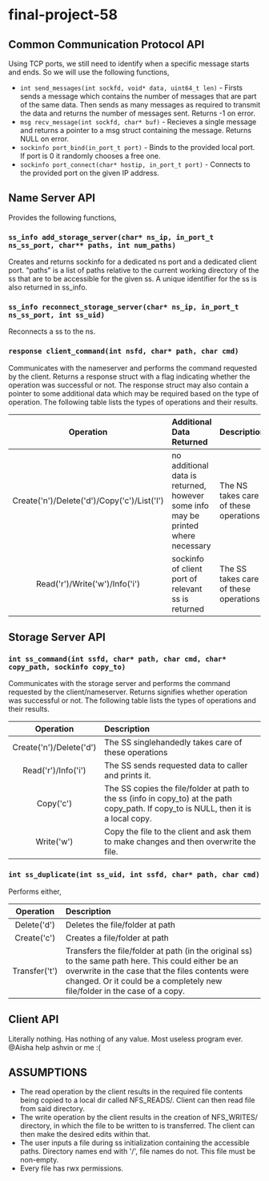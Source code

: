 # final-project-58

## Common Communication Protocol API
Using TCP ports, we still need to identify when a specific message starts and ends. So we will use the following functions,

- `int send_messages(int sockfd, void* data, uint64_t len)` - Firsts sends a message which contains the number of messages that are part of the same data. Then sends as many messages as required to transmit the data and returns the number of messages sent. Returns -1 on error.
- `msg recv_message(int sockfd, char* buf)` - Recieves a single message and returns a pointer to a msg struct containing the message. Returns NULL on error.
- `sockinfo port_bind(in_port_t port)` - Binds to the provided local port. If port is 0 it randomly chooses a free one.
- `sockinfo port_connect(char* hostip, in_port_t port)` - Connects to the provided port on the given IP address.

## Name Server API
Provides the following functions,

### `ss_info add_storage_server(char* ns_ip, in_port_t ns_ss_port, char** paths, int num_paths)`
Creates and returns sockinfo for a dedicated ns port and a dedicated client port. "paths" is a list of paths relative to the current working directory of the ss that are to be accessible for the given ss. A unique identifier for the ss is also returned in ss_info.

### `ss_info reconnect_storage_server(char* ns_ip, in_port_t ns_ss_port, int ss_uid)`
Reconnects a ss to the ns.

### `response client_command(int nsfd, char* path, char cmd)`
Communicates with the nameserver and performs the command requested by the client. Returns a response struct with a flag indicating whether the operation was successful or not. The response struct may also contain a pointer to some additional data which may be required based on the type of operation. The following table lists the types of operations and their results.

| Operation | Additional Data Returned | Description |
| :---: | :---- | :--- |
| Create('n')/Delete('d')/Copy('c')/List('l') | no additional data is returned, however some info may be printed where necessary | The NS takes care of these operations |
| Read('r')/Write('w')/Info('i') | sockinfo of client port of relevant ss is returned | The SS takes care of these operations |

## Storage Server API

### `int ss_command(int ssfd, char* path, char cmd, char* copy_path, sockinfo copy_to)`
Communicates with the storage server and performs the command requested by the client/nameserver. Returns signifies whether operation was successful or not. The following table lists the types of operations and their results.

| Operation | Description |
| :---: | :--- |
| Create('n')/Delete('d') | The SS singlehandedly takes care of these operations |
| Read('r')/Info('i') | The SS sends requested data to caller and prints it. |
| Copy('c') | The SS copies the file/folder at path to the ss (info in copy_to) at the path copy_path. If copy_to is NULL, then it is a local copy. |
| Write('w') | Copy the file to the client and ask them to make changes and then overwrite the file. |

### `int ss_duplicate(int ss_uid, int ssfd, char* path, char cmd)`
Performs either,

| Operation | Description |
| :---: | :--- |
| Delete('d') | Deletes the file/folder at path |
| Create('c') | Creates a file/folder at path |
| Transfer('t') | Transfers the file/folder at path (in the original ss) to the same path here. This could either be an overwrite in the case that the files contents were changed. Or it could be a completely new file/folder in the case of a copy. |

## Client API
Literally nothing. Has nothing of any value. Most useless program ever. @Aisha help ashvin or me :(

## ASSUMPTIONS
- The read operation by the client results in the required file contents being copied to a local dir called NFS_READS/. Client can then read file from said directory.
- The write operation by the client results in the creation of NFS_WRITES/ directory, in which the file to be written to is transferred. The client can then make the desired edits within that.
- The user inputs a file during ss initialization containing the accessible paths. Directory names end with '/', file names do not. This file must be non-empty.
- Every file has rwx permissions.
